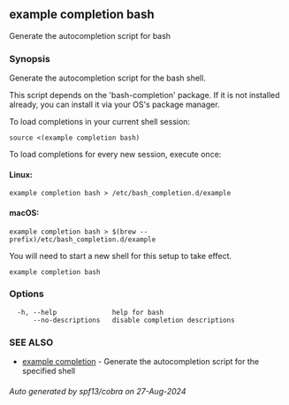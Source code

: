## example completion bash

Generate the autocompletion script for bash

### Synopsis

Generate the autocompletion script for the bash shell.

This script depends on the 'bash-completion' package.
If it is not installed already, you can install it via your OS's package manager.

To load completions in your current shell session:

	source <(example completion bash)

To load completions for every new session, execute once:

#### Linux:

	example completion bash > /etc/bash_completion.d/example

#### macOS:

	example completion bash > $(brew --prefix)/etc/bash_completion.d/example

You will need to start a new shell for this setup to take effect.


```
example completion bash
```

### Options

```
  -h, --help              help for bash
      --no-descriptions   disable completion descriptions
```

### SEE ALSO

* [example completion](../completion.md)	 - Generate the autocompletion script for the specified shell

###### Auto generated by spf13/cobra on 27-Aug-2024
